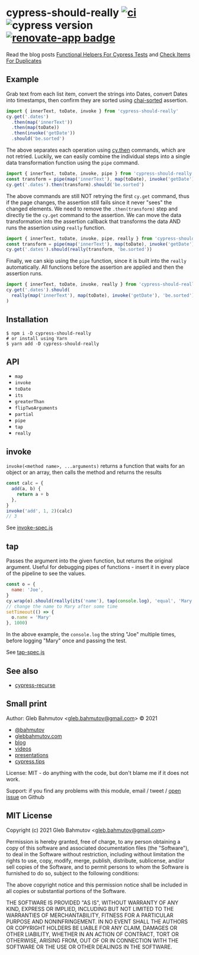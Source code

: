 # cypress-should-really [![ci](https://github.com/bahmutov/cypress-should-really/actions/workflows/ci.yml/badge.svg?branch=main&event=push)](https://github.com/bahmutov/cypress-should-really/actions/workflows/ci.yml) ![cypress version](https://img.shields.io/badge/cypress-9.1.1-brightgreen) [![renovate-app badge][renovate-badge]][renovate-app]

Read the blog posts [Functional Helpers For Cypress Tests](https://glebbahmutov.com/blog/fp-cy-helpers/) and [Check Items For Duplicates](https://glebbahmutov.com/blog/check-for-duplicates/)

## Example

Grab text from each list item, convert the strings into Dates, convert Dates into timestamps, then confirm they are sorted using [chai-sorted](https://www.chaijs.com/plugins/chai-sorted/) assertion.

```js
import { innerText, toDate, invoke } from 'cypress-should-really'
cy.get('.dates')
  .then(map('innerText'))
  .then(map(toDate))
  .then(invoke('getDate'))
  .should('be.sorted')
```

The above separates each operation using [cy.then](https://on.cypress.io/then) commands, which are not retried. Luckily, we can easily combine the individual steps into a single data transformation function using the `pipe` command.

```js
import { innerText, toDate, invoke, pipe } from 'cypress-should-really'
const transform = pipe(map('innerText'), map(toDate), invoke('getDate'))
cy.get('.dates').then(transform).should('be.sorted')
```

The above commands are still NOT retrying the first `cy.get` command, thus if the page changes, the assertion still fails since it never "sees" the changed elements. We need to remove the `.then(transform)` step and directly tie the `cy.get` command to the assertion. We can move the data transformation into the assertion callback that transforms the data AND runs the assertion using `really` function.

```js
import { innerText, toDate, invoke, pipe, really } from 'cypress-should-really'
const transform = pipe(map('innerText'), map(toDate), invoke('getDate'))
cy.get('.dates').should(really(transform, 'be.sorted'))
```

Finally, we can skip using the `pipe` function, since it is built into the `really` automatically. All functions before the assertion are applied and then the assertion runs.

```js
import { innerText, toDate, invoke, really } from 'cypress-should-really'
cy.get('.dates').should(
  really(map('innerText'), map(toDate), invoke('getDate'), 'be.sorted'),
)
```

## Installation

```text
$ npm i -D cypress-should-really
# or install using Yarn
$ yarn add -D cypress-should-really
```

## API

- `map`
- `invoke`
- `toDate`
- `its`
- `greaterThan`
- `flipTwoArguments`
- `partial`
- `pipe`
- `tap`
- `really`

## invoke

`invoke(<method name>, ...arguments)` returns a function that waits for an object or an array, then calls the method and returns the results

```js
const calc = {
  add(a, b) {
    return a + b
  },
}
invoke('add', 1, 2)(calc)
// 3
```

See [invoke-spec.js](./cypress/integration/invoke-spec.js)

## tap

Passes the argument into the given function, but returns the original argument. Useful for debugging pipes of functions - insert it in every place of the pipeline to see the values.

```js
const o = {
  name: 'Joe',
}
cy.wrap(o).should(really(its('name'), tap(console.log), 'equal', 'Mary'))
// change the name to Mary after some time
setTimeout(() => {
  o.name = 'Mary'
}, 1000)
```

In the above example, the `console.log` the string "Joe" multiple times, before logging "Mary" once and passing the test.

See [tap-spec.js](./cypress/integration/tap-spec.js)

## See also

- [cypress-recurse](https://github.com/bahmutov/cypress-recurse)

## Small print

Author: Gleb Bahmutov &lt;gleb.bahmutov@gmail.com&gt; &copy; 2021

- [@bahmutov](https://twitter.com/bahmutov)
- [glebbahmutov.com](https://glebbahmutov.com)
- [blog](https://glebbahmutov.com/blog)
- [videos](https://www.youtube.com/glebbahmutov)
- [presentations](https://slides.com/bahmutov)
- [cypress.tips](https://cypress.tips)

License: MIT - do anything with the code, but don't blame me if it does not work.

Support: if you find any problems with this module, email / tweet /
[open issue](https://github.com/bahmutov/cypress-should-really/issues) on Github

## MIT License

Copyright (c) 2021 Gleb Bahmutov &lt;gleb.bahmutov@gmail.com&gt;

Permission is hereby granted, free of charge, to any person
obtaining a copy of this software and associated documentation
files (the "Software"), to deal in the Software without
restriction, including without limitation the rights to use,
copy, modify, merge, publish, distribute, sublicense, and/or sell
copies of the Software, and to permit persons to whom the
Software is furnished to do so, subject to the following
conditions:

The above copyright notice and this permission notice shall be
included in all copies or substantial portions of the Software.

THE SOFTWARE IS PROVIDED "AS IS", WITHOUT WARRANTY OF ANY KIND,
EXPRESS OR IMPLIED, INCLUDING BUT NOT LIMITED TO THE WARRANTIES
OF MERCHANTABILITY, FITNESS FOR A PARTICULAR PURPOSE AND
NONINFRINGEMENT. IN NO EVENT SHALL THE AUTHORS OR COPYRIGHT
HOLDERS BE LIABLE FOR ANY CLAIM, DAMAGES OR OTHER LIABILITY,
WHETHER IN AN ACTION OF CONTRACT, TORT OR OTHERWISE, ARISING
FROM, OUT OF OR IN CONNECTION WITH THE SOFTWARE OR THE USE OR
OTHER DEALINGS IN THE SOFTWARE.

[renovate-badge]: https://img.shields.io/badge/renovate-app-blue.svg
[renovate-app]: https://renovateapp.com/
